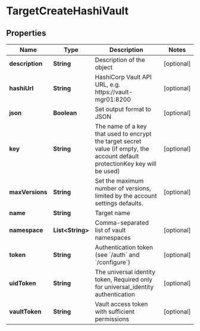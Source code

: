 

# TargetCreateHashiVault


## Properties

| Name | Type | Description | Notes |
|------------ | ------------- | ------------- | -------------|
|**description** | **String** | Description of the object |  [optional] |
|**hashiUrl** | **String** | HashiCorp Vault API URL, e.g. https://vault-mgr01:8200 |  [optional] |
|**json** | **Boolean** | Set output format to JSON |  [optional] |
|**key** | **String** | The name of a key that used to encrypt the target secret value (if empty, the account default protectionKey key will be used) |  [optional] |
|**maxVersions** | **String** | Set the maximum number of versions, limited by the account settings defaults. |  [optional] |
|**name** | **String** | Target name |  |
|**namespace** | **List&lt;String&gt;** | Comma-separated list of vault namespaces |  [optional] |
|**token** | **String** | Authentication token (see &#x60;/auth&#x60; and &#x60;/configure&#x60;) |  [optional] |
|**uidToken** | **String** | The universal identity token, Required only for universal_identity authentication |  [optional] |
|**vaultToken** | **String** | Vault access token with sufficient permissions |  [optional] |



